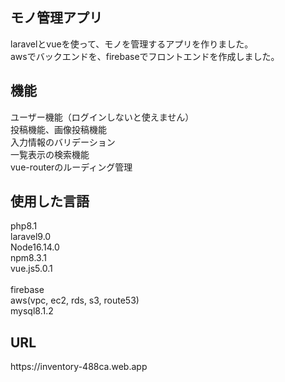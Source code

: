 <h2>モノ管理アプリ</h2> 
laravelとvueを使って、モノを管理するアプリを作りました。<br>
awsでバックエンドを、firebaseでフロントエンドを作成しました。<br>

<h2>機能</h2>
ユーザー機能（ログインしないと使えません）<br>
投稿機能、画像投稿機能<br>
入力情報のバリデーション<br>
一覧表示の検索機能<br>
vue-routerのルーディング管理<br>

<h2>使用した言語</h2>
php8.1<br>
laravel9.0<br>
Node16.14.0<br>
npm8.3.1<br>
vue.js5.0.1<br>
<br>
firebase<br>
aws(vpc, ec2, rds, s3, route53)<br>
mysql8.1.2<br>

<h2>URL</h2>
https://inventory-488ca.web.app
